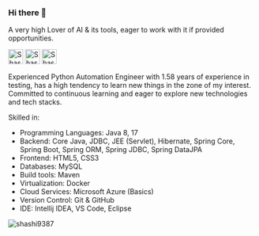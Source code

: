 ### Hi there 👋

A very high Lover of AI & its tools, eager to work with it if provided opportunities.

[<img src='https://cdn.jsdelivr.net/npm/simple-icons@3.0.1/icons/linkedin.svg' alt="Shashi Kumar's LinkedIn" height='30'>](https://www.linkedin.com/in/shashikumar9387/) [<img src="https://cdn.jsdelivr.net/npm/simple-icons@3.0.1/icons/gmail.svg" height="30" alt="Shashi Kumar's Gmail">](mailto:sk00009387@gmail.com) [<img src="https://cdn.jsdelivr.net/npm/simple-icons@3.0.1/icons/github.svg" height="30" alt="Shashi Kumar's GitHub">](https://github.com/shashi9387?tab=repositories)

<!--
**shashi9387/shashi9387** is a ✨ _special_ ✨ repository because its `README.md` (this file) appears on your GitHub profile.

Here are some ideas to get you started:

- 🔭 I’m currently working on ...
- 🌱 I’m currently learning ...
- 👯 I’m looking to collaborate on ...
- 🤔 I’m looking for help with ...
- 💬 Ask me about ...
- 📫 How to reach me: ...
- 😄 Pronouns: ...
- ⚡ Fun fact: ...
-->

Experienced Python Automation Engineer with 1.58 years of experience in testing, has a high tendency to learn new things in the zone of my interest. Committed to continuous learning and eager to explore new technologies and tech stacks.



Skilled in:

- Programming Languages: Java 8, 17
- Backend: Core Java, JDBC, JEE (Servlet), Hibernate, Spring Core, Spring Boot, Spring ORM, Spring JDBC, Spring DataJPA
- Frontend: HTML5, CSS3
- Databases: MySQL
- Build tools: Maven
- Virtualization: Docker
- Cloud Services: Microsoft Azure (Basics)
- Version Control: Git & GitHub
- IDE: Intellij IDEA, VS Code, Eclipse

<p><img align="center" src="https://github-readme-streak-stats.herokuapp.com/?user=shashi9387&" alt="shashi9387" /></p>
